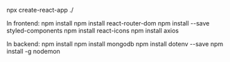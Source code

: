 npx create-react-app ./

In frontend: 
npm install
npm install react-router-dom
npm install --save styled-components
npm install react-icons
npm install axios

In backend:
npm install
npm install mongodb
npm install dotenv --save
npm install -g nodemon

